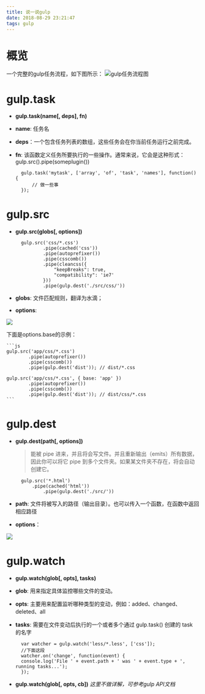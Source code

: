 ```yaml
---
title: 说一说gulp
date: 2018-08-29 23:21:47
tags: gulp
---
```


# 概览

一个完整的gulp任务流程，如下图所示：
![gulp任务流程图](https://oml33zwo9.qnssl.com//18-8-29/84442561.jpg)

# gulp.task

- **gulp.task(name[, deps], fn)**

- **name**: 任务名

- **deps**：一个包含任务列表的数组，这些任务会在你当前任务运行之前完成。

- **fn**: 该函数定义任务所要执行的一些操作。通常来说，它会是这种形式：gulp.src().pipe(someplugin())

        gulp.task('mytask', ['array', 'of', 'task', 'names'], function() {
            // 做一些事
        });

# gulp.src

- **gulp.src(globs[, options])**

        gulp.src('css/*.css')
                .pipe(cached('css'))
                .pipe(autoprefixer())
                .pipe(csscomb())
                .pipe(cleancss({
                    "keepBreaks": true,
                    "compatibility": 'ie7'
                }))
                .pipe(gulp.dest('./src/css/'))

- **globs**: 文件匹配规则，翻译为水滴；

- **options**:

![](https://oml33zwo9.qnssl.com//18-8-29/46007188.jpg)

下面是options.base的示例：

    ```js
    gulp.src('app/css/*.css')
            .pipe(autoprefixer())
            .pipe(csscomb())
            .pipe(gulp.dest('dist')); // dist/*.css
    
    gulp.src('app/css/*.css', { base: 'app' })
            .pipe(autoprefixer())
            .pipe(csscomb())
            .pipe(gulp.dest('dist')); // dist/css/*.css
    ```

# gulp.dest

- **gulp.dest(path[, options])**

    > 能被 pipe 进来，并且将会写文件。并且重新输出（emits）所有数据，因此你可以将它 pipe 到多个文件夹。如果某文件夹不存在，将会自动创建它。

        gulp.src('*.html')
            .pipe(cached('html'))
                .pipe(gulp.dest('./src/'))

- **path**: 文件将被写入的路径（输出目录）。也可以传入一个函数，在函数中返回相应路径

- **options**：

![](https://oml33zwo9.qnssl.com//18-8-29/67661714.jpg)


# gulp.watch

- **gulp.watch(glob[, opts], tasks)**
- **glob**: 用来指定具体监控哪些文件的变动。
- **opts**: 主要用来配置监听哪种类型的变动，例如：added、changed、deleted、all
- **tasks**: 需要在文件变动后执行的一个或者多个通过 gulp.task() 创建的 task 的名字

        var watcher = gulp.watch('less/*.less', ['css']);
        //下面这段
        watcher.on('change', function(event) {
        console.log('File ' + event.path + ' was ' + event.type + ', running tasks...');
        });

- **gulp.watch(glob[, opts, cb])** *这里不做详解，可参考gulp API文档*